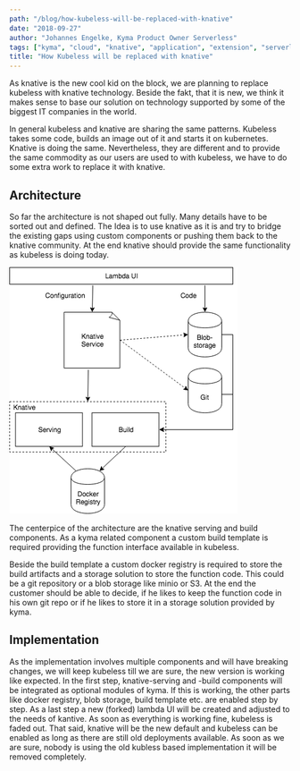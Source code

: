 ```yaml
---
path: "/blog/how-kubeless-will-be-replaced-with-knative"
date: "2018-09-27"
author: "Johannes Engelke, Kyma Product Owner Serverless"
tags: ["kyma", "cloud", "knative", "application", "extension", "serverless", "kubeless"]
title: "How Kubeless will be replaced with knative"
---
```


As knative is the new cool kid on the block, we are planning to replace kubeless with knative technology. Beside the fakt, that it is new, we think it makes sense to base our solution on technology supported by some of the biggest IT companies in the world.

In general kubeless and knative are sharing the same patterns. Kubeless takes some code, builds an image out of it and starts it on kubernetes. Knative is doing the same. Nevertheless, they are different and to provide the same commodity as our users are used to with kubeless, we have to do some extra work to replace it with knative.

## Architecture

So far the architecture is not shaped out fully. Many details have to be sorted out and defined. The Idea is to use knative as it is and try to bridge the existing gaps using custom components or pushing them back to the knative community. At the end knative should provide the same functionality as kubeless is doing today.

![Serverless Kyma Architecture](./assets/3-serverless-kyma-architecture.png)

The centerpice of the architecture are the knative serving and build components. As a kyma related component a custom build template is required providing the function interface available in kubeless.

Beside the build template a custom docker registry is required to store the build artifacts and a storage solution to store the function code. This could be a git repository or a blob storage like minio or S3. At the end the customer should be able to decide, if he likes to keep the function code in his own git repo or if he likes to store it in a storage solution provided by kyma.

## Implementation

As the implementation involves multiple components and will have breaking changes, we will keep kubeless till we are sure, the new version is working like expected. In the first step, knative-serving and -build components will be integrated as optional modules of kyma. If this is working, the other parts like docker registry, blob storage, build template etc. are enabled step by step. As a last step a new (forked) lambda UI will be created and adjusted to the needs of kantive. As soon as everything is working fine, kubeless is faded out. That said, knative will be the new default and kubeless can be enabled as long as there are still old deployments available. As soon as we are sure, nobody is using the old kubless based implementation it will be removed completely.